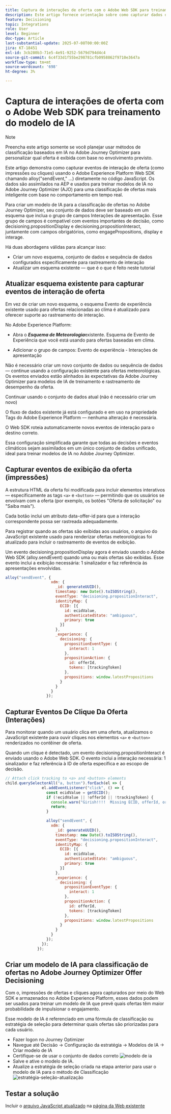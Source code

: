 ```yaml
---
title: Captura de interações de oferta com o Adobe Web SDK para treinamento do modelo de IA
description: Este artigo fornece orientação sobre como capturar dados de interação do usuário — como impressões de ofertas e cliques — usando o Adobe Experience Platform Web SDK (alloy.js). Esses dados servem como base para treinar modelos de IA no Adobe Journey Optimizer (AJO) de forma inteligente para classificar ofertas de acordo com o comportamento do usuário e sinais contextuais.
feature: Decisioning
topic: Integrations
role: User
level: Beginner
doc-type: Article
last-substantial-update: 2025-07-08T00:00:00Z
jira: KT-18451
exl-id: 3cb280b3-71e5-4e91-9252-5679d794d4c4
source-git-commit: 6c4f33d1f55be298781cfb0958862f9710e3647a
workflow-type: tm+mt
source-wordcount: '698'
ht-degree: 3%

---
```


# Captura de interações de oferta com o Adobe Web SDK para treinamento do modelo de IA

>[!NOTE]
>
> Preencha este artigo somente se você planejar usar métodos de classificação baseados em IA no Adobe Journey Optimizer para personalizar qual oferta é exibida com base no envolvimento previsto.



Este artigo demonstra como capturar eventos de interação de oferta (como impressões ou cliques) usando o Adobe Experience Platform Web SDK chamando alloy(&quot;sendEvent,&quot; ...) diretamente no código JavaScript. Os dados são assimilados na AEP e usados para treinar modelos de IA no Adobe Journey Optimizer (AJO) para uma classificação de ofertas mais inteligente com base no comportamento em tempo real.

Para criar um modelo de IA para a classificação de ofertas no Adobe Journey Optimizer, seu conjunto de dados deve ser baseado em um esquema que inclua o grupo de campos Interações de apresentação. Esse grupo de campos é compatível com eventos importantes de decisão, como decisioning.propositionDisplay e decisioning.propositionInteract, juntamente com campos obrigatórios, como engagePropositions, display e interage.

Há duas abordagens válidas para alcançar isso:

- Criar um novo esquema, conjunto de dados e sequência de dados configurados especificamente para rastreamento de interação
- Atualizar um esquema existente — que é o que é feito neste tutorial



## Atualizar esquema existente para capturar eventos de interação de oferta

Em vez de criar um novo esquema, o esquema Evento de experiência existente usado para ofertas relacionadas ao clima é atualizado para oferecer suporte ao rastreamento de interação.

No Adobe Experience Platform:

- Abra o _&#x200B;**Esquema de Meteorologia**&#x200B;_ existente. Esquema de Evento de Experiência que você está usando para ofertas baseadas em clima.

- Adicionar o grupo de campos:
Evento de experiência - Interações de apresentação

Não é necessário criar um novo conjunto de dados ou sequência de dados — continue usando a configuração existente para ofertas meteorológicas. Os eventos enviados estão alinhados às expectativas da Adobe Journey Optimizer para modelos de IA de treinamento e rastreamento de desempenho da oferta.


Continuar usando o conjunto de dados atual (não é necessário criar um novo)

O fluxo de dados existente já está configurado e em uso na propriedade Tags do Adobe Experience Platform — nenhuma alteração é necessária.

O Web SDK roteia automaticamente novos eventos de interação para o destino correto.

Essa configuração simplificada garante que todas as decisões e eventos climáticos sejam assimilados em um único conjunto de dados unificado, ideal para treinar modelos de IA no Adobe Journey Optimizer.


## Capturar eventos de exibição da oferta (impressões)

A estrutura HTML da oferta foi modificada para incluir elementos interativos — especificamente as tags `<a>` e `<button>` — permitindo que os usuários se envolvam com a oferta (por exemplo, os botões &quot;Oferta de solicitação&quot; ou &quot;Saiba mais&quot;).

Cada botão inclui um atributo data-offer-id para que a interação correspondente possa ser rastreada adequadamente.



Para registrar quando as ofertas são exibidas aos usuários, o arquivo do JavaScript existente usado para renderizar ofertas meteorológicas foi atualizado para incluir o rastreamento de eventos de exibição.

Um evento decisioning.propositionDisplay agora é enviado usando o Adobe Web SDK (alloy.sendEvent) quando uma ou mais ofertas são exibidas. Esse evento inclui a exibição necessária: 1 sinalizador e faz referência às apresentações envolvidas.


```javascript
alloy("sendEvent", {
                    xdm: {
                      _id: generateUUID(),
                      timestamp: new Date().toISOString(),
                      eventType: "decisioning.propositionInteract",
                      identityMap: {
                        ECID: [{
                          id: ecidValue,
                          authenticatedState: "ambiguous",
                          primary: true
                        }]
                      },
                      _experience: {
                        decisioning: {
                          propositionEventType: {
                            interact: 1
                          },
                          propositionAction: {
                            id: offerId,
                            tokens: [trackingToken]
                          },
                          propositions: window.latestPropositions
                        }
                      }
                    }
                  });
```

## Capturar Eventos De Clique Da Oferta (Interações)

Para monitorar quando um usuário clica em uma oferta, atualizamos o JavaScript existente para ouvir cliques nos elementos `<a>` e `<button>` renderizados no contêiner de oferta.

Quando um clique é detectado, um evento decisioning.propositionInteract é enviado usando o Adobe Web SDK. O evento inclui a interação necessária: 1 sinalizador e faz referência à ID de oferta específica e ao escopo de decisão.

```javascript
// Attach click tracking to <a> and <button> elements
child.querySelectorAll("a, button").forEach(el => {
                el.addEventListener("click", () => {
                  const ecidValue = getECID();
                  if (!ecidValue || !offerId || !trackingToken) {
                    console.warn("Girish!!!!  Missing ECID, offerId, or trackingToken. Interaction event not sent.");
                    return;
                  }

                  alloy("sendEvent", {
                    xdm: {
                      _id: generateUUID(),
                      timestamp: new Date().toISOString(),
                      eventType: "decisioning.propositionInteract",
                      identityMap: {
                        ECID: [{
                          id: ecidValue,
                          authenticatedState: "ambiguous",
                          primary: true
                        }]
                      },
                      _experience: {
                        decisioning: {
                          propositionEventType: {
                            interact: 1
                          },
                          propositionAction: {
                            id: offerId,
                            tokens: [trackingToken]
                          },
                          propositions: window.latestPropositions
                        }
                      }
                    }
                  });
                });
              });
```

## Criar um modelo de IA para classificação de ofertas no Adobe Journey Optimizer Offer Decisioning

Com o, impressões de ofertas e cliques agora capturados por meio do Web SDK e armazenados no Adobe Experience Platform, esses dados podem ser usados para treinar um modelo de IA que prevê quais ofertas têm maior probabilidade de impulsionar o engajamento.

Esse modelo de IA é referenciado em uma fórmula de classificação ou estratégia de seleção para determinar quais ofertas são priorizadas para cada usuário.
- Fazer logon no Journey Optimizer
- Navegue até Decisão -> Configuração da estratégia -> Modelos de IA -> Criar modelo de IA
- Certifique-se de usar o conjunto de dados correto
  ![modelo de ia](assets/ai-model.png)
- Salve e ative o modelo de IA.
- Atualize a estratégia de seleção criada na etapa anterior para usar o modelo de IA para o método de Classificação
  ![estratégia-seleção-atualização](assets/update-selection-strategy.png)

## Testar a solução

Incluir o [arquivo JavaScript atualizado](assets/ai-model.js) na [página da Web existente](assets/weather-offers.html)
